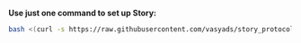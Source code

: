 **Use just one command to set up Story:**

```bash
bash <(curl -s https://raw.githubusercontent.com/vasyads/story_protocol/main/story_node.sh)
```
